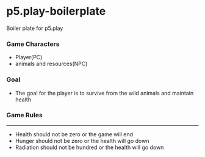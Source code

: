 # p5.play-boilerplate
Boiler plate for p5.play
### Game Characters
* Player(PC)
* animals and resources(NPC)

### Goal 
* The goal for the player is to survive from the wild animals and maintain health

### Game Rules
----
* Health should not be zero or the game will end
* Hunger should not be zero or the health will go down
* Radiation should not be hundred or the health will go down